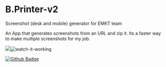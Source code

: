 # B.Printer-v2
Screenshot (desk and mobile) generator for EMKT team


An App that generates screenshots from an URL and zip it.
Its a faster way to make multiple screenshots for my job.


![](name-of-giphy.gif)![watch-it-working](https://user-images.githubusercontent.com/75899235/140619579-749a7603-ec6c-4f8d-a87d-c3afc46b3ae2.gif)

[![Github Badge](https://img.shields.io/badge/-Github-000?style=flat-square&logo=Github&logoColor=white&link=https://github.com/fagnerpsantos)](https://github.com/fagnerpsantos)
